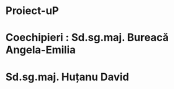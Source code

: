 # Proiect-uP

# Coechipieri : Sd.sg.maj. Bureacă Angela-Emilia
#               Sd.sg.maj. Huțanu David